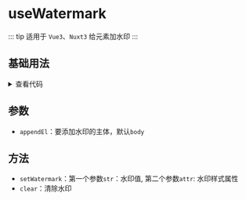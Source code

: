 <script setup>
import watermark from './watermark.vue'
</script>

# useWatermark

::: tip 适用于 `Vue3`、`Nuxt3`
给元素加水印
:::

<!-- <description description="给元素加水印" :tagNameList="['Vue3']"  /> -->

## 基础用法

<watermark />

<details>

<summary>查看代码</summary>

<<< @/hooks/useWatermark/watermark.vue

</details>

## 参数

- `appendEl`：要添加水印的主体，默认`body`

## 方法

- `setWatermark`：第一个参数`str`：水印值, 第二个参数`attr`: 水印样式属性
- `clear`：清除水印
